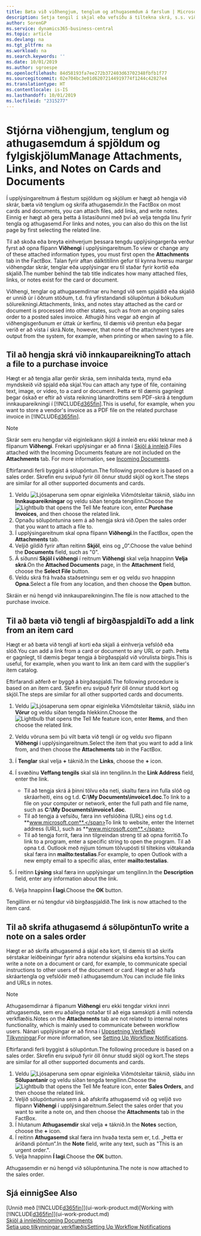 ```yaml
---
title: Bæta við viðhengjum, tenglum og athugasemdum á færslum | Microsoft Docs
description: Setja tengil í skjal eða vefsíðu á tiltekna skrá, s.s. viðskiptavin eða fylgiskjal.
author: SorenGP
ms.service: dynamics365-business-central
ms.topic: article
ms.devlang: na
ms.tgt_pltfrm: na
ms.workload: na
ms.search.keywords: ''
ms.date: 10/01/2019
ms.author: sgroespe
ms.openlocfilehash: 84d58193fa7ee272b372403d63702348fbfb1f77
ms.sourcegitcommit: 02e704bc3e01d62072144919774f1244c42827e4
ms.translationtype: HT
ms.contentlocale: is-IS
ms.lasthandoff: 10/01/2019
ms.locfileid: "2315277"
---
```

# <a name="manage-attachments-links-and-notes-on-cards-and-documents"></a><span data-ttu-id="d5bd8-103">Stjórna viðhengjum, tenglum og athugasemdum á spjöldum og fylgiskjölum</span><span class="sxs-lookup"><span data-stu-id="d5bd8-103">Manage Attachments, Links, and Notes on Cards and Documents</span></span>

<span data-ttu-id="d5bd8-104">Í upplýsingareitnum á flestum spjöldum og skjölum er hægt að hengja við skrár, bæta við tenglum og skrifa athugasemdir.</span><span class="sxs-lookup"><span data-stu-id="d5bd8-104">In the FactBox on most cards and documents, you can attach files, add links, and write notes.</span></span> <span data-ttu-id="d5bd8-105">Einnig er hægt að gera þetta á listasíðunni með því að velja tengda línu fyrir tengla og athugasemd.</span><span class="sxs-lookup"><span data-stu-id="d5bd8-105">For links and notes, you can also do this on the list page by first selecting the related line.</span></span>

<span data-ttu-id="d5bd8-106">Til að skoða eða breyta einhverjum þessara tengdu upplýsingargerða verður fyrst að opna flipann **Viðhengi** í upplýsingareitnum.</span><span class="sxs-lookup"><span data-stu-id="d5bd8-106">To view or change any of these attached information types, you must first open the **Attachments** tab in the FactBox.</span></span> <span data-ttu-id="d5bd8-107">Talan fyrir aftan dálktitilinn gefur til kynna hversu margar viðhengdar skrár, tenglar eða upplýsingar eru til staðar fyrir kortið eða skjalið.</span><span class="sxs-lookup"><span data-stu-id="d5bd8-107">The number behind the tab title indicates how many attached files, links, or notes exist for the card or document.</span></span>

<span data-ttu-id="d5bd8-108">Viðhengi, tenglar og athugasemdirnar eru hengd við sem spjaldið eða skjalið er unnið úr í öðrum stöðum, t.d. frá yfirstandandi sölupöntun á bókuðum sölureikningi.</span><span class="sxs-lookup"><span data-stu-id="d5bd8-108">Attachments, links, and notes stay attached as the card or document is processed into other states, such as from an ongoing sales order to a posted sales invoice.</span></span> <span data-ttu-id="d5bd8-109">Athugið hins vegar að engin af viðhengisgerðunum er úttak úr kerfinu, til dæmis við prentun eða þegar verið er að vista í skrá.</span><span class="sxs-lookup"><span data-stu-id="d5bd8-109">Note, however, that none of the attachment types are output from the system, for example, when printing or when saving to a file.</span></span>

## <a name="to-attach-a-file-to-a-purchase-invoice"></a><span data-ttu-id="d5bd8-110">Til að hengja skrá við innkaupareikning</span><span class="sxs-lookup"><span data-stu-id="d5bd8-110">To attach a file to a purchase invoice</span></span>
<span data-ttu-id="d5bd8-111">Hægt er að tengja allar gerðir skráa, sem innihalda texta, mynd eða myndskeið við spjald eða skjal.</span><span class="sxs-lookup"><span data-stu-id="d5bd8-111">You can attach any type of file, containing text, image, or video, to a card or document.</span></span> <span data-ttu-id="d5bd8-112">Þetta er til dæmis gagnlegt þegar óskað er eftir að vista reikning lánardrottins sem PDF-skrá á tengdum innkaupareikningi í [!INCLUDE[d365fin](includes/d365fin_md.md)].</span><span class="sxs-lookup"><span data-stu-id="d5bd8-112">This is useful, for example, when you want to store a vendor's invoice as a PDF file on the related purchase invoice in [!INCLUDE[d365fin](includes/d365fin_md.md)].</span></span>

> [!NOTE]
> <span data-ttu-id="d5bd8-113">Skrár sem eru hengdar við eiginleikann skjöl á innleið eru ekki teknar með á flipanum **Viðhengi**. Frekari upplýsingar er að finna í [Skjöl á innleið](across-income-documents.md).</span><span class="sxs-lookup"><span data-stu-id="d5bd8-113">Files attached with the Incoming Documents feature are not included on the **Attachments** tab. For more information, see [Incoming Documents](across-income-documents.md).</span></span>

<span data-ttu-id="d5bd8-114">Eftirfarandi ferli byggist á sölupöntun.</span><span class="sxs-lookup"><span data-stu-id="d5bd8-114">The following procedure is based on a sales order.</span></span> <span data-ttu-id="d5bd8-115">Skrefin eru svipuð fyrir öll önnur studd skjöl og kort.</span><span class="sxs-lookup"><span data-stu-id="d5bd8-115">The steps are similar for all other supported documents and cards.</span></span>

1. <span data-ttu-id="d5bd8-116">Veldu ![Ljósaperuna sem opnar eiginleika Viðmótsleitar](media/ui-search/search_small.png "Segðu mér hvað þú vilt gera") táknið, sláðu inn **Innkaupareikningar** og veldu síðan tengda tengilinn.</span><span class="sxs-lookup"><span data-stu-id="d5bd8-116">Choose the ![Lightbulb that opens the Tell Me feature](media/ui-search/search_small.png "Tell me what you want to do") icon, enter **Purchase Invoices**, and then choose the related link.</span></span>
2. <span data-ttu-id="d5bd8-117">Opnaðu sölupöntunina sem á að hengja skrá við.</span><span class="sxs-lookup"><span data-stu-id="d5bd8-117">Open the sales order that you want to attach a file to.</span></span>
3. <span data-ttu-id="d5bd8-118">Í upplýsingareitnum skal opna flipann **Viðhengi**.</span><span class="sxs-lookup"><span data-stu-id="d5bd8-118">In the FactBox, open the **Attachments** tab.</span></span>
4. <span data-ttu-id="d5bd8-119">Veljið gildið fyrir aftan reitinn **Skjöl**, eins og „0“.</span><span class="sxs-lookup"><span data-stu-id="d5bd8-119">Choose the value behind the **Documents** field, such as "0".</span></span>
5. <span data-ttu-id="d5bd8-120">Á síðunni **Skjöl í viðhengi** í reitnum **Viðhengi** skal velja hnappinn **Velja skrá**.</span><span class="sxs-lookup"><span data-stu-id="d5bd8-120">On the **Attached Documents** page, in the **Attachment** field, choose the **Select File** button.</span></span>
5. <span data-ttu-id="d5bd8-121">Veldu skrá frá hvaða staðsetningu sem er og veldu svo hnappinn **Opna**.</span><span class="sxs-lookup"><span data-stu-id="d5bd8-121">Select a file from any location, and then choose the **Open** button.</span></span>

<span data-ttu-id="d5bd8-122">Skráin er nú hengd við innkaupareikninginn.</span><span class="sxs-lookup"><span data-stu-id="d5bd8-122">The file is now attached to the purchase invoice.</span></span>

## <a name="to-add-a-link-from-an-item-card"></a><span data-ttu-id="d5bd8-123">Til að bæta við tengli af birgðaspjaldi</span><span class="sxs-lookup"><span data-stu-id="d5bd8-123">To add a link from an item card</span></span>
<span data-ttu-id="d5bd8-124">Hægt er að bæta við tengli af korti eða skjali á einhverja vefslóð eða slóð.</span><span class="sxs-lookup"><span data-stu-id="d5bd8-124">You can add a link from a card or document to any URL or path.</span></span> <span data-ttu-id="d5bd8-125">Þetta er gagnlegt, til dæmis þegar tengja á birgðaspjald við vörulista birgis.</span><span class="sxs-lookup"><span data-stu-id="d5bd8-125">This is useful, for example, when you want to link an item card with the supplier's item catalog.</span></span>

<span data-ttu-id="d5bd8-126">Eftirfarandi aðferð er byggð á birgðaspjaldi.</span><span class="sxs-lookup"><span data-stu-id="d5bd8-126">The following procedure is based on an item card.</span></span> <span data-ttu-id="d5bd8-127">Skrefin eru svipuð fyrir öll önnur studd kort og skjöl.</span><span class="sxs-lookup"><span data-stu-id="d5bd8-127">The steps are similar for all other supported cards and documents.</span></span>

1. <span data-ttu-id="d5bd8-128">Veldu ![Ljósaperuna sem opnar eiginleika Viðmótsleitar](media/ui-search/search_small.png "Segðu mér hvað þú vilt gera") táknið, sláðu inn **Vörur** og veldu síðan tengda hlekkinn.</span><span class="sxs-lookup"><span data-stu-id="d5bd8-128">Choose the ![Lightbulb that opens the Tell Me feature](media/ui-search/search_small.png "Tell me what you want to do") icon, enter **Items**, and then choose the related link.</span></span>
2. <span data-ttu-id="d5bd8-129">Veldu vöruna sem þú vilt bæta við tengli úr og veldu svo flipann **Viðhengi** í upplýsingareitnum.</span><span class="sxs-lookup"><span data-stu-id="d5bd8-129">Select the item that you want to add a link from, and then choose the **Attachments** tab in the FactBox.</span></span>
3. <span data-ttu-id="d5bd8-130">Í **Tenglar** skal velja **+** táknið.</span><span class="sxs-lookup"><span data-stu-id="d5bd8-130">In the **Links**, choose the **+** icon.</span></span>
4. <span data-ttu-id="d5bd8-131">Í svæðinu **Veffang tengils** skal slá inn tengilinn.</span><span class="sxs-lookup"><span data-stu-id="d5bd8-131">In the **Link Address** field, enter the link.</span></span>

    - <span data-ttu-id="d5bd8-132">Til að tengja skrá á þinni tölvu eða neti, skaltu færa inn fulla slóð og skráarheiti, eins og t.d. **C:\My Documents\invoice1.doc**.</span><span class="sxs-lookup"><span data-stu-id="d5bd8-132">To link to a file on your computer or network, enter the full path and file name, such as **C:\My Documents\invoice1.doc**.</span></span>
    - <span data-ttu-id="d5bd8-133">Til að tengja á vefsíðu, færa inn vefslóðina (URL) eins og t.d. **www.microsoft.com**.</span><span class="sxs-lookup"><span data-stu-id="d5bd8-133">To link to website, enter the Internet address (URL), such as **www.microsoft.com**.</span></span>
    - <span data-ttu-id="d5bd8-134">Til að tengja forrit, færa inn tilgreindan streng til að opna forritið.</span><span class="sxs-lookup"><span data-stu-id="d5bd8-134">To link to a program, enter a specific string to open the program.</span></span> <span data-ttu-id="d5bd8-135">Til að opna t.d. Outlook með nýjum tómum tölvupósti til tiltekins viðtakanda skal færa inn **mailto:testalias**.</span><span class="sxs-lookup"><span data-stu-id="d5bd8-135">For example, to open Outlook with a new empty email to a specific alias, enter **mailto:testalias**.</span></span>  

5. <span data-ttu-id="d5bd8-136">Í reitinn **Lýsing** skal færa inn upplýsingar um tengilinn.</span><span class="sxs-lookup"><span data-stu-id="d5bd8-136">In the **Description** field, enter any information about the link.</span></span>  
6. <span data-ttu-id="d5bd8-137">Velja hnappinn **Í lagi**.</span><span class="sxs-lookup"><span data-stu-id="d5bd8-137">Choose the **OK** button.</span></span>

<span data-ttu-id="d5bd8-138">Tengillinn er nú tengdur við birgðaspjaldið.</span><span class="sxs-lookup"><span data-stu-id="d5bd8-138">The link is now attached to the item card.</span></span>  

## <a name="to-write-a-note-on-a-sales-order"></a><span data-ttu-id="d5bd8-139">Til að skrifa athugasemd á sölupöntun</span><span class="sxs-lookup"><span data-stu-id="d5bd8-139">To write a note on a sales order</span></span>
<span data-ttu-id="d5bd8-140">Hægt er að skrifa athugasemd á skjal eða kort, til dæmis til að skrifa sérstakar leiðbeiningar fyrir aðra notendur skjalsins eða kortsins.</span><span class="sxs-lookup"><span data-stu-id="d5bd8-140">You can write a note on a document or card, for example, to communicate special instructions to other users of the document or card.</span></span> <span data-ttu-id="d5bd8-141">Hægt er að hafa skráartengla og vefslóðir með í athugasemdum.</span><span class="sxs-lookup"><span data-stu-id="d5bd8-141">You can include file links and URLs in notes.</span></span>

> [!NOTE]
> <span data-ttu-id="d5bd8-142">Athugasemdirnar á flipanum **Viðhengi** eru ekki tengdar virkni innri athugasemda, sem eru aðallega notaðar til að eiga samskipti á milli notenda verkflæðis.</span><span class="sxs-lookup"><span data-stu-id="d5bd8-142">Notes on the **Attachments** tab are not related to internal notes functionality, which is mainly used to communicate between workflow users.</span></span> <span data-ttu-id="d5bd8-143">Nánari upplýsingar er að finna í [Uppsetning Verkflæði Tilkynningar](across-setting-up-workflow-notifications.md).</span><span class="sxs-lookup"><span data-stu-id="d5bd8-143">For more information, see [Setting Up Workflow Notifications](across-setting-up-workflow-notifications.md).</span></span>

<span data-ttu-id="d5bd8-144">Eftirfarandi ferli byggist á sölupöntun.</span><span class="sxs-lookup"><span data-stu-id="d5bd8-144">The following procedure is based on a sales order.</span></span> <span data-ttu-id="d5bd8-145">Skrefin eru svipuð fyrir öll önnur studd skjöl og kort.</span><span class="sxs-lookup"><span data-stu-id="d5bd8-145">The steps are similar for all other supported documents and cards.</span></span>

1. <span data-ttu-id="d5bd8-146">Veldu ![Ljósaperuna sem opnar eiginleika Viðmótsleitar](media/ui-search/search_small.png "Segðu mér hvað þú vilt gera") táknið, sláðu inn **Sölupantanir** og veldu síðan tengda tengilinn.</span><span class="sxs-lookup"><span data-stu-id="d5bd8-146">Choose the ![Lightbulb that opens the Tell Me feature](media/ui-search/search_small.png "Tell me what you want to do") icon, enter **Sales Orders**, and then choose the related link.</span></span>
2. <span data-ttu-id="d5bd8-147">Veljið sölupöntunina sem á að afskrifa athugasemd við og veljið svo flipann **Viðhengi** í upplýsingareitnum.</span><span class="sxs-lookup"><span data-stu-id="d5bd8-147">Select the sales order that you want to write a note on, and then choose the **Attachments** tab in the FactBox.</span></span>
3. <span data-ttu-id="d5bd8-148">Í hlutanum **Athugasemdir** skal velja **+** táknið.</span><span class="sxs-lookup"><span data-stu-id="d5bd8-148">In the **Notes** section, choose the **+** icon.</span></span>
4. <span data-ttu-id="d5bd8-149">Í reitinn **Athugasemd** skal færa inn hvaða texta sem er, t.d. „Þetta er áríðandi pöntun“.</span><span class="sxs-lookup"><span data-stu-id="d5bd8-149">In the **Note** field, write any text, such as "This is an urgent order.".</span></span>
5. <span data-ttu-id="d5bd8-150">Velja hnappinn **Í lagi**.</span><span class="sxs-lookup"><span data-stu-id="d5bd8-150">Choose the **OK** button.</span></span>

<span data-ttu-id="d5bd8-151">Athugasemdin er nú hengd við sölupöntunina.</span><span class="sxs-lookup"><span data-stu-id="d5bd8-151">The note is now attached to the sales order.</span></span>

## <a name="see-also"></a><span data-ttu-id="d5bd8-152">Sjá einnig</span><span class="sxs-lookup"><span data-stu-id="d5bd8-152">See Also</span></span>  
<span data-ttu-id="d5bd8-153">[Unnið með [!INCLUDE[d365fin](includes/d365fin_md.md)]](ui-work-product.md)</span><span class="sxs-lookup"><span data-stu-id="d5bd8-153">[Working with [!INCLUDE[d365fin](includes/d365fin_md.md)]](ui-work-product.md)</span></span>  
[<span data-ttu-id="d5bd8-154">Skjöl á innleið</span><span class="sxs-lookup"><span data-stu-id="d5bd8-154">Incoming Documents</span></span>](across-income-documents.md)  
[<span data-ttu-id="d5bd8-155">Setja upp tilkynningar verkflæðis</span><span class="sxs-lookup"><span data-stu-id="d5bd8-155">Setting Up Workflow Notifications</span></span>](across-setting-up-workflow-notifications.md)  
